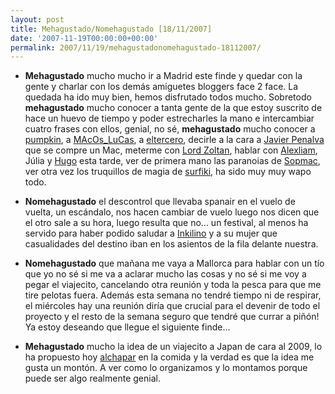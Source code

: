 ```yaml
---
layout: post
title: Mehagustado/Nomehagustado [18/11/2007]
date: '2007-11-19T00:00:00+00:00'
permalink: 2007/11/19/mehagustadonomehagustado-18112007/
---
```

- <strong>Mehagustado</strong> mucho mucho ir a Madrid este finde y quedar con la gente y charlar con los demás amiguetes bloggers face 2 face. La quedada ha ido muy bien, hemos disfrutado todos mucho. Sobretodo <strong>mehagustado</strong> mucho conocer a tanta gente de la que estoy suscrito de hace un huevo de tiempo y poder estrecharles la mano e intercambiar cuatro frases con ellos, genial, no sé, <strong>mehagustado</strong> mucho conocer a <a href="http://intemperie79.wordpress.com/">pumpkin</a>, a <a href="http://www.macoslucas.com/lucasblog/index.php">MAcOs_LuCas</a>, a <a href="http://www.eltercero.net/">eltercero</a>, decirle a la cara a <a href="http://solenoide.net">Javier Penalva</a> que se compre un Mac, meterme con <a href="http://lordzoltan.gafapasta.com/">Lord Zoltan</a>, hablar con <a href="http://alexliam.net/">Alexliam</a>, Júlia y <a href="http://solo.infames.org/">Hugo</a> esta tarde, ver de primera mano las paranoias de <a href="http://sopmacsl.com/">Sopmac</a>, ver otra vez los truquillos de magia de <a href="http://surfiky.es/blog/">surfiki</a>, ha sido muy muy wapo todo.

- <strong>Nomehagustado</strong> el descontrol que llevaba spanair en el vuelo de vuelta, un escándalo, nos hacen cambiar de vuelo luego nos dicen que el otro sale a su hora, luego resulta que no... un festival, al menos ha servido para haber podido saludar a <a href="http://www.inkilino.com/">Inkilino</a> y a su mujer que casualidades del destino iban en los asientos de la fila delante nuestra. 

- <strong>Nomehagustado</strong> que mañana me vaya a Mallorca para hablar con un tío que yo no sé si me va a aclarar mucho las cosas y no sé si me voy a pegar el viajecito, cancelando otra reunión y toda la pesca para que me tire pelotas fuera. Además esta semana no tendré tiempo ni de respirar, el miércoles hay una reunión diría que crucial para el devenir de todo el proyecto y el resto de la semana seguro que tendré que currar a piñón! Ya estoy deseando que llegue el siguiente finde...

- <strong>Mehagustado</strong> mucho la idea de un viajecito a Japan de cara al 2009, lo ha propuesto hoy <a href="http://www.alchapar.com/">alchapar</a> en la comida y la verdad es que la idea me gusta un montón. A ver como lo organizamos y lo montamos porque puede ser algo realmente genial.
